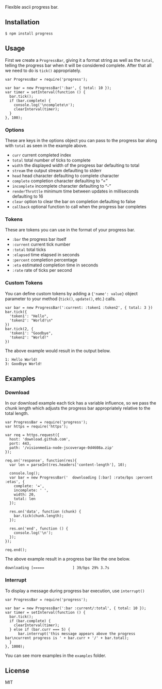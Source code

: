 Flexible ascii progress bar.

Installation
------------

    $ npm install progress

Usage
-----

First we create a `ProgressBar`, giving it a format string as well as the `total`, telling the progress bar when it will be considered complete. After that all we need to do is `tick()` appropriately.

    var ProgressBar = require('progress');

    var bar = new ProgressBar(':bar', { total: 10 });
    var timer = setInterval(function () {
      bar.tick();
      if (bar.complete) {
        console.log('\ncomplete\n');
        clearInterval(timer);
      }
    }, 100);

### Options

These are keys in the options object you can pass to the progress bar along with `total` as seen in the example above.

-   `curr` current completed index
-   `total` total number of ticks to complete
-   `width` the displayed width of the progress bar defaulting to total
-   `stream` the output stream defaulting to stderr
-   `head` head character defaulting to complete character
-   `complete` completion character defaulting to “=”
-   `incomplete` incomplete character defaulting to “-”
-   `renderThrottle` minimum time between updates in milliseconds defaulting to 16
-   `clear` option to clear the bar on completion defaulting to false
-   `callback` optional function to call when the progress bar completes

### Tokens

These are tokens you can use in the format of your progress bar.

-   `:bar` the progress bar itself
-   `:current` current tick number
-   `:total` total ticks
-   `:elapsed` time elapsed in seconds
-   `:percent` completion percentage
-   `:eta` estimated completion time in seconds
-   `:rate` rate of ticks per second

### Custom Tokens

You can define custom tokens by adding a `{'name': value}` object parameter to your method (`tick()`, `update()`, etc.) calls.

    var bar = new ProgressBar(':current: :token1 :token2', { total: 3 })
    bar.tick({
      'token1': "Hello",
      'token2': "World!\n"
    })
    bar.tick(2, {
      'token1': "Goodbye",
      'token2': "World!"
    })

The above example would result in the output below.

    1: Hello World!
    3: Goodbye World!

Examples
--------

### Download

In our download example each tick has a variable influence, so we pass the chunk length which adjusts the progress bar appropriately relative to the total length.

    var ProgressBar = require('progress');
    var https = require('https');

    var req = https.request({
      host: 'download.github.com',
      port: 443,
      path: '/visionmedia-node-jscoverage-0d4608a.zip'
    });

    req.on('response', function(res){
      var len = parseInt(res.headers['content-length'], 10);

      console.log();
      var bar = new ProgressBar('  downloading [:bar] :rate/bps :percent :etas', {
        complete: '=',
        incomplete: ' ',
        width: 20,
        total: len
      });

      res.on('data', function (chunk) {
        bar.tick(chunk.length);
      });

      res.on('end', function () {
        console.log('\n');
      });
    });

    req.end();

The above example result in a progress bar like the one below.

    downloading [=====             ] 39/bps 29% 3.7s

### Interrupt

To display a message during progress bar execution, use `interrupt()`

    var ProgressBar = require('progress');

    var bar = new ProgressBar(':bar :current/:total', { total: 10 });
    var timer = setInterval(function () {
      bar.tick();
      if (bar.complete) {
        clearInterval(timer);
      } else if (bar.curr === 5) {
          bar.interrupt('this message appears above the progress bar\ncurrent progress is ' + bar.curr + '/' + bar.total);
      }
    }, 1000);

You can see more examples in the `examples` folder.

License
-------

MIT
